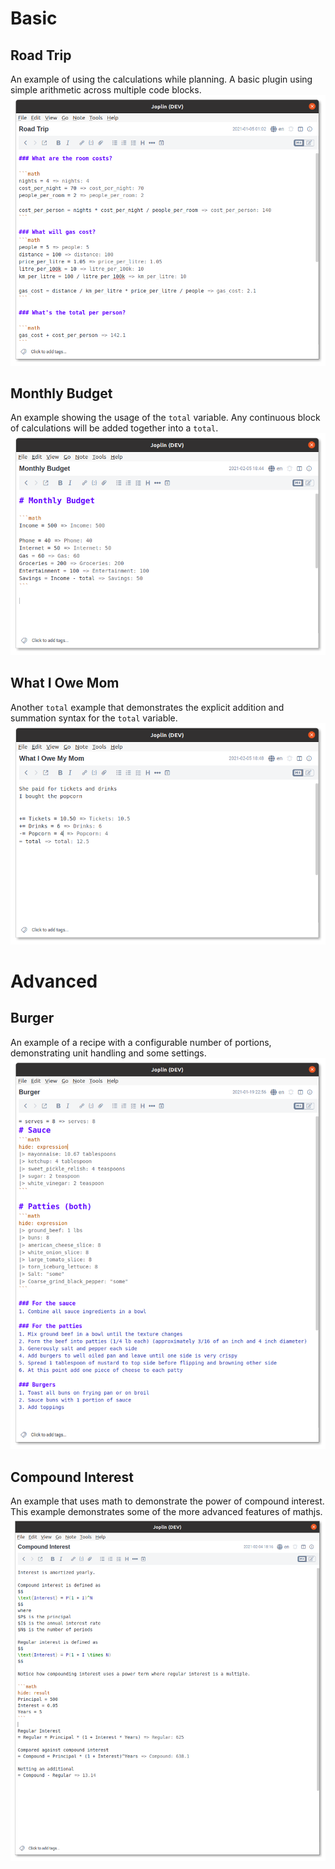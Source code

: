# Basic
## Road Trip
An example of using the calculations while planning. A basic plugin using simple arithmetic across multiple code blocks.
![example of planning a road trip](./road_trip.png)

## Monthly Budget
An example showing the usage of the `total` variable. Any continuous block of calculations will be added together into a `total`.
![example of a monthly budget](./monthly_budget.png)

## What I Owe Mom
Another `total` example that demonstrates the explicit addition and summation syntax for the `total` variable.
![example of splitting bills](./what_i_owe_mom.png)


# Advanced
## Burger
An example of a recipe with a configurable number of portions, demonstrating unit handling and some settings.
![burger recipe with math blocks](./burger.png)

## Compound Interest
An example that uses math to demonstrate the power of compound interest. This example demonstrates some of the more advanced features of mathjs.
![compound interest calculations](./compound_interest.png)



